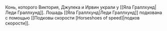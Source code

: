 Конь, которого Виктория, Джулека и Ирвин украли у [[Яла Граллхунд|Леди Граллхунд]].
Лошадь [[Яла Граллхунд|Леди Граллхунд]] подкована с помощью [[Подковы скорости [Horseshoes of speed]|подков скорости]].